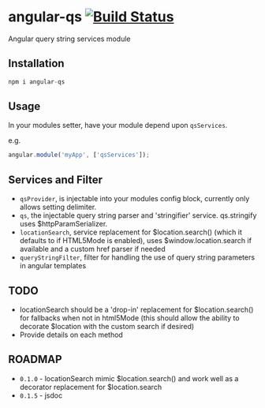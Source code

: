 angular-qs [![Build Status](https://travis-ci.org/JustinBeaudry/angular-qs.svg)](https://travis-ci.org/JustinBeaudry/angular-qs)
=========

Angular query string services module

## Installation

```js
npm i angular-qs
```

## Usage

In your modules setter, have your module depend upon `qsServices`.

e.g.

```js
angular.module('myApp', ['qsServices']);
```

## Services and Filter
* `qsProvider`, is injectable into your modules config block, currently only allows setting delimiter.
* `qs`, the injectable query string parser and 'stringifier' service. qs.stringify uses $httpParamSerializer.
* `locationSearch`, service replacement for $location.search() (which it defaults to if HTML5Mode is enabled), uses $window.location.search if available and a custom href parser if needed
* `queryStringFilter`, filter for handling the use of query string parameters in angular templates

## TODO
* locationSearch should be a 'drop-in' replacement for $location.search() for fallbacks when not in html5Mode (this should allow the ability to decorate $location with the custom search if desired)
* Provide details on each method

## ROADMAP

* `0.1.0` - locationSearch mimic $location.search() and work well as a decorator replacement for $location.search
* `0.1.5` - jsdoc

